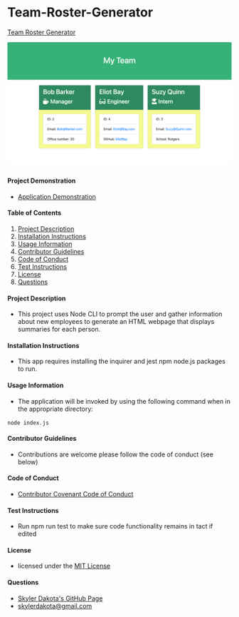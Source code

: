 # Team-Roster-Generator

[Team Roster Generator](https://skylerdakota.github.io/Team-Roster-Generator/)

![Demo](Assets/roster.png)

#### Project Demonstration

* [Application Demonstration](https://drive.google.com/file/d/1apEu5VemyZsXn0xMmWjGmszI2r7c1d-H/preview)

#### Table of Contents

1. [Project Description](#project-description)
2. [Installation Instructions](#installation-instructions)
3. [Usage Information](#usage-information)
4. [Contributor Guidelines](#contributor-guidelines)
5. [Code of Conduct](#code-of-conduct)
6. [Test Instructions](#test-instructions)
7. [License](#license)
8. [Questions](#questions)

#### Project Description

* This project uses Node CLI to prompt the user and gather information about new employees to generate an HTML webpage that displays summaries for each person.

#### Installation Instructions

* This app requires installing the inquirer and jest npm node.js packages to run.

#### Usage Information

* The application will be invoked by using the following command when in the appropriate directory:

```
node index.js
```

#### Contributor Guidelines

* Contributions are welcome please follow the code of conduct (see below)

#### Code of Conduct

* [Contributor Covenant Code of Conduct](https://www.contributor-covenant.org/version/2/0/code_of_conduct/code_of_conduct.md)

#### Test Instructions

* Run npm run test to make sure code functionality remains in tact if edited

#### License

* licensed under the [MIT License](Develop/LICENSE.txt)

#### Questions

* [Skyler Dakota's GitHub Page](http://github.com/skylerdakota)
* skylerdakota@gmail.com